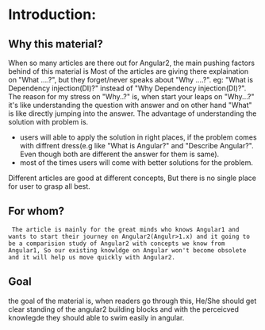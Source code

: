 # Introduction:
## Why this material?
When so many articles are there out for Angular2, the main pushing factors behind of this material is
Most of the articles are giving there explaination on "What ....?", but they forget/never speaks about "Why ....?". 
 eg: "What is Dependency injection(DI)?" instead of "Why Dependency injection(DI)?".
   The reason for my stress on "Why..?" is, when start your leaps on "Why...?" it's like understanding the question with answer and on other hand "What" is like directly jumping into the answer. The advantage of understanding the solution with problem is.
* users will able to apply the solution in right places, if the problem comes with diffrent dress(e.g like "What is Angular?" and "Describe Angular?". Even though both are different the answer for them is same).
* most of the times users will come with better solutions for the problem.

Different articles are good at different concepts, But there is no single place for user to grasp all best.

## For whom?
     The article is mainly for the great minds who knows Angular1 and wants to start their journey on Angular2(Angulr>1.x) and it going to be a comparision study of Angular2 with concepts we know from Angular1, So our existing knowldge on Angular won't become obsolete and it will help us move quickly with Angular2.

## Goal
the goal of the material is, when readers go through this, He/She should get clear standing of the angular2 building blocks and with the perceicved knowlegde they should able to swim easily in angular.



